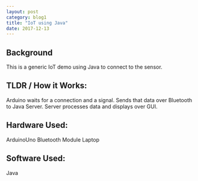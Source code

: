 ```yaml
---
layout: post
category: blog1
title: "IoT using Java"
date: 2017-12-13
---
```


## Background
This is a generic IoT demo using Java to connect to the sensor.

## TLDR / How it Works:
Arduino waits for a connection and a signal. Sends that data over Bluetooth to Java Server. Server processes data and displays over GUI.

## Hardware Used:
ArduinoUno
Bluetooth Module
Laptop

## Software Used:
Java
